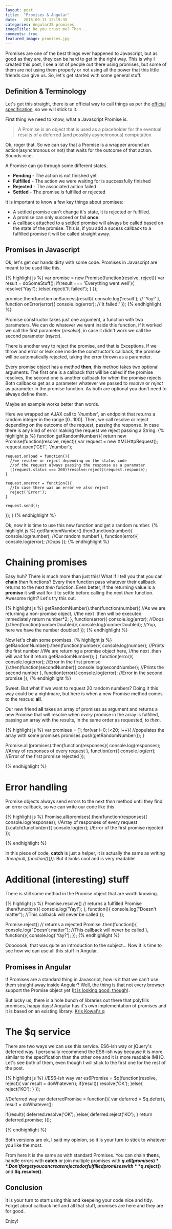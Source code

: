 ```yaml
---
layout: post
title:  "Promises & Angular"
date:   2015-09-11 12:19:35
categories: AngularJS promises
imageTitle: Do you trust me? Then...
comments: true
featured_image: promises.jpg
---
```


Promises are one of the best things ever happened to Javascript, but as good as they are, they can be hard to get in the right way. This is why I created this post, I see a lot of people out there using promises, but some of them are not using them properly or not using all the power that this little friends can give us. So, let's get started with some general stuff.


Definition & Terminology
-------------------------

Let's get this straight, there is an official way to call things as per the [official specification], so we will stick to it.

First thing we need to know, what a Javascript Promise is.

>A Promise is an object that is used as a placeholder for the eventual results of a deferred (and possibly asynchronous) computation.

Ok, roger that. So we can say that a Promise is a wrapper around an action(asynchronous or not) that waits for the outcome of that action. Sounds nice.

A Promise can go through some different states.

* **Pending** - The action is not finished yet
* **Fulfilled** - The action we were waiting for is successfully finished
* **Rejected** - The associated action failed
* **Settled** - The promise is fulfilled or rejected

It is important to know a few key things about promises:

* A settled promise can't change it's state, it is rejected or fulfilled.
* A promise can only succeed or fail **once**.
* A callback attached to a settled promise will always be called based on the state of the promise. This is, if you add a sucess callback to a fulfilled promise it will be called straight away.


Promises in Javascript
-----------------------------

Ok, let's get our hands dirty with some code. Promises in Javascript are meant to be used like this.

{% highlight js %}
var promise = new Promise(function(resolve, reject){
  var result = doSomeStuff();
  if(result === 'Everything went well'){
    resolve('Yay!');
  }else{
    reject('It failed!');
  }
});

promise.then(function onSuccess(result){
  console.log('result'); // 'Yay!'
}, function onError(error){
  console.log(error); //'It failed!'
});
{% endhighlight %}

Promise constructor takes just one argument, a function with two parameters. We can do whatever we want inside this function, 
if it worked we call the first parameter (*resolve*), in case it didn't work we call the second parameter (*reject*).

There is another way to reject the promise, and that is Exceptions. If we throw and error or leak one inside the constructor's callback, 
the promise will be automatically rejected, taking the error thrown as a parameter.

Every promise object has a method **then**, this method takes two optional arguments. The first one is a callback that will be called 
if the promise resolves, the second one is another callback for when the promise rejects. Both callbacks get as a parameter
whatever we passed to *resolve* or *reject* as parameter in the promise function. As both are optional you don't need to always define them.

Maybe an example works better than words.

Here we wrapped an AJAX call to *'/number'*, an endpoint that returns a random integer in the range [0...100]. Then, we call 
resolve or reject depending on the outcome of the request, passing the response. In case there is any kind of error making 
the request we reject passing a String. 
{% highlight js %}
function getRandomNumber(){
  return new Promise(function(resolve, reject){
    var request = new XMLHttpRequest();
    request.open('GET', '/number');

    request.onload = function(){
      //we resolve or reject depending on the status code
      //of the request always passing the response as a paramater
      ((request.status === 200)?resolve:reject)(request.response);
    }

    request.onerror = function(){
      //In case there was an error we also reject
      reject('Error');
    }

    request.send();
  });
} 
{% endhighlight %}

Ok, now it is time to use this new function and get a random number.
{% highlight js %}
getRandomNumber().then(function(number){
    console.log(number); //Our random number!
  }, function(error){
    console.log(error); //Oops
  });
{% endhighlight %}

Chaining promises
==================

Easy huh? There is much more than just this! What if I tell you that you can **chain** *then* functions? Every then function pass
whatever their callback returns to the next *then* function. Even better, if the returning value is a **promise** it will wait for it
to settle before calling the next *then* function. Awesome right? Let's try this out.

{% highlight js %}
getRandomNumber().then(function(number){
    //As we are returning a non-promise object,
    //the next .then will be executed immediately
    return number*2; 
  }, function(error){
    console.log(error); //Oops
  }).then(function(numberDoubled){
    console.log(numberDoubled); //Yup, here we have the number doubled!
  });
{% endhighlight %}

Now let's chain some promises.
{% highlight js %}
getRandomNumber().then(function(number){
    console.log(number); //Prints the first number
    //We are returning a promise object here,
    //the next .then will wait for it
    return getRandomNumber(); 
  }, function(error){
    console.log(error); //Error in the first promise
  }).then(function(secondNumber){
    console.log(secondNumber); //Prints the second number
  }, function(error){
    console.log(error); //Error in the second promise
  });
{% endhighlight %}

Sweet. But what if we want to request 20 random numbers? Doing it this way could be a nightmare, but here is when a new Promise 
method comes to the rescue: **all**.

Our new friend **all** takes an array of promises as argument and returns a new Promise that will resolve when *every* promise in the array is fulfilled,
passing an array with the results, in the same order as requested, to *then*.

{% highlight js %}
var promises = [];
for(var i=0; i<20; i++){
  //populates the array with some promises
  promises.push(getRandomNumber());
}

Promise.all(promises).then(function(responses){
  console.log(responses); //Array of responses of every request
}, function(err){
  console.log(err); //Error of the first promise rejected
});

{% endhighlight %}

Error handling
==============

Promise objects always send errors to the next *then* method until they find an error callback, so we can write our code like this

{% highlight js %}
Promise.all(promises).then(function(responses){
  console.log(responses); //Array of responses of every request
}).catch(function(err){
  console.log(err); //Error of the first promise rejected
});

{% endhighlight %}

In this piece of code, **catch** is just a helper, it is actually the same as writing *.then(null, function(){})*. But it looks cool
and is very readable!

Additional (interesting) stuff
==============================

There is still some method in the Promise object that are worth knowing.

{% highlight js %}
Promise.resolve() // returns a fulfilled Promise
  .then(function(){
    console.log('Yay!');
  }, function(){
    console.log("Doesn't matter"); //This callback will never be called
  });

Promise.reject() // returns a rejected Promise
  .then(function(){
    console.log("Doesn't matter"); //This callback will never be called
  }, function(){
    console.log('Yay?');
  });
{% endhighlight %}

Oooooook, that was quite an introduction to the subject... Now it is time to see how we can use all this stuff in Angular.

Promises in Angular
-------------------

If Promises are a standard thing in Javascript, how is it that we can't use them straight away inside Angular? Well, the thing is that not every browser support
the Promise object yet ([It is looking good, though]).

But lucky us, there is a hole bunch of libraries out there that polyfills promises, happy days! Angular has it's own implementation of promises and it is based on
an existing library: [Kris Kowal's q]

The $q service
==============
There are two ways we can use this service. ES6-ish way or jQuery's deferred way. I personally recommend the ES6-ish way because it is more similar to the specification
than the other one and it is more readable IMHO. Let's see both of them, even though I will stick to the first one for the rest of the post.

{% highlight js %}
//ES6-ish way
var es6Promise = $q(function(resolve, reject){
  var result = doWhatever();
  if(result){
    resolve('OK');
  }else{
    reject('KO');
  }
});

//Deferred way
var deferredPromise = function(){
  var deferred = $q.defer(),
      result = doWhatever();

  if(result){
    deferred.resolve('OK');
  }else{
    deferred.reject('KO');
  }
  return deferred.promise;
}();

{% endhighlight %}

Both versions are ok, I said my opinion, so it is your turn to stick to whatever you like the most.

From here it is the same as with standard Promises. You can chain **then**s, handle errors with **catch**
or join multiple promises with **$q.all(promises)**. Don't forget you can create rejected or fulfilled 
promises with **$q.reject()** and **$q.resolve()**.

Conclusion
-----------

It is your turn to start using this and keepeing your code nice and tidy. Forget about callback hell and all that
stuff, promises are here and they are for good. 

Enjoy!


[official specification]: http://people.mozilla.org/~jorendorff/es6-draft.html#sec-promise-objects
[It is looking good, though]: http://caniuse.com/#feat=promises
[Kris Kowal's q]: https://github.com/kriskowal/q
